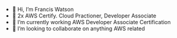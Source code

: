 - 👋 Hi, I’m Francis Watson
- 👀 2x AWS Certify. Cloud Practioner, Developer Associate
- 🌱 I’m currently working AWS Developer Associate Certification
- 💞️ I’m looking to collaborate on anything AWS related

<!---
Frawatson/Frawatson is a ✨ special ✨ repository because its `README.md` (this file) appears on your GitHub profile.
You can click the Preview link to take a look at your changes.
--->
